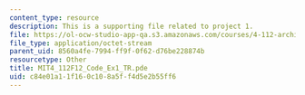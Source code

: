 ```yaml
---
content_type: resource
description: This is a supporting file related to project 1.
file: https://ol-ocw-studio-app-qa.s3.amazonaws.com/courses/4-112-architecture-design-fundamentals-i-nano-machines-fall-2012/c84e01a11f160c108a5ff4d5e2b55ff6_MIT4_112F12_Code_Ex1_TR.pde
file_type: application/octet-stream
parent_uid: 8560a4fe-7994-ff9f-0f62-d76be228874b
resourcetype: Other
title: MIT4_112F12_Code_Ex1_TR.pde
uid: c84e01a1-1f16-0c10-8a5f-f4d5e2b55ff6
---
```


